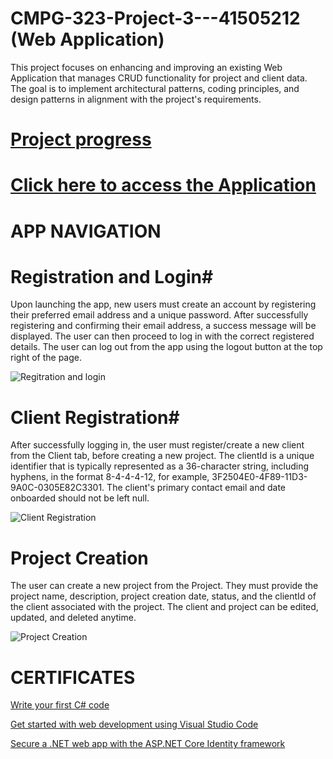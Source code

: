 # CMPG-323-Project-3---41505212 (Web Application)

This project focuses on enhancing and improving an existing Web Application that manages CRUD functionality for project and client data. The goal is to implement architectural patterns, coding principles, and design patterns in alignment with the project's requirements.

# **[Project progress](https://github.com/users/gittoMoota/projects/10)** #

# **[Click here to access the Application](https://telemetryportalmvc20240826004031.azurewebsites.net)** #

# **APP NAVIGATION** #

# **Registration and Login**#

Upon launching the app, new users must create an account by registering their preferred email address and a unique password. After successfully registering and confirming their email address, a success message will be displayed. The user can then proceed to log in with the correct registered details. The user can log out from the app using the logout button at the top right of the page.

![Regitration and login](https://github.com/user-attachments/assets/ded014b2-a463-4fe9-9bab-19060ac1e809)

# **Client Registration**#

After successfully logging in, the user must register/create a new client from the Client tab, before creating a new project. The clientId is a unique identifier that is typically represented as a 36-character string, including hyphens, in the format 8-4-4-4-12, for example, 3F2504E0-4F89-11D3-9A0C-0305E82C3301. The client's primary contact email and date onboarded should not be left null.

![Client Registration](https://github.com/user-attachments/assets/c0d2e44e-874c-4019-aa22-8148f943ddff)

# **Project Creation** #

The user can create a new project from the Project. They must provide the project name, description, project creation date, status, and the clientId of the client associated with the project. The client and project can be edited, updated, and deleted anytime.

![Project Creation](https://github.com/user-attachments/assets/860a735d-5f9e-4cfe-828a-e8be9979a108)

# CERTIFICATES
[Write your first C# code](https://learn.microsoft.com/api/achievements/share/en-us/KGMoota-4390/PSQUXEF4?sharingId=AA7F95FD01EA5521)

[Get started with web development using Visual Studio Code](https://learn.microsoft.com/api/achievements/share/en-us/KGMoota-4390/UXCVDF63?sharingId=AA7F95FD01EA5521)

[Secure a .NET web app with the ASP.NET Core Identity framework](https://learn.microsoft.com/api/achievements/share/en-us/KGMoota-4390/ETM9XLSP?sharingId=AA7F95FD01EA5521)



